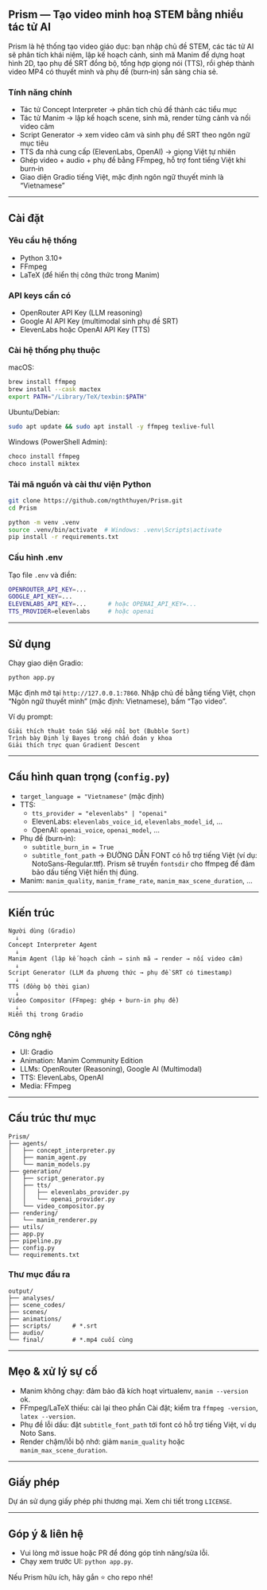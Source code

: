 ## Prism — Tạo video minh hoạ STEM bằng nhiều tác tử AI

Prism là hệ thống tạo video giáo dục: bạn nhập chủ đề STEM, các tác tử AI sẽ phân tích khái niệm, lập kế hoạch cảnh, sinh mã Manim để dựng hoạt hình 2D, tạo phụ đề SRT đồng bộ, tổng hợp giọng nói (TTS), rồi ghép thành video MP4 có thuyết minh và phụ đề (burn‑in) sẵn sàng chia sẻ.

### Tính năng chính
- Tác tử Concept Interpreter → phân tích chủ đề thành các tiểu mục
- Tác tử Manim → lập kế hoạch scene, sinh mã, render từng cảnh và nối video câm
- Script Generator → xem video câm và sinh phụ đề SRT theo ngôn ngữ mục tiêu
- TTS đa nhà cung cấp (ElevenLabs, OpenAI) → giọng Việt tự nhiên
- Ghép video + audio + phụ đề bằng FFmpeg, hỗ trợ font tiếng Việt khi burn‑in
- Giao diện Gradio tiếng Việt, mặc định ngôn ngữ thuyết minh là “Vietnamese”

---

## Cài đặt

### Yêu cầu hệ thống
- Python 3.10+
- FFmpeg
- LaTeX (để hiển thị công thức trong Manim)

### API keys cần có
- OpenRouter API Key (LLM reasoning)
- Google AI API Key (multimodal sinh phụ đề SRT)
- ElevenLabs hoặc OpenAI API Key (TTS)

### Cài hệ thống phụ thuộc
macOS:
```bash
brew install ffmpeg
brew install --cask mactex
export PATH="/Library/TeX/texbin:$PATH"
```
Ubuntu/Debian:
```bash
sudo apt update && sudo apt install -y ffmpeg texlive-full
```
Windows (PowerShell Admin):
```powershell
choco install ffmpeg
choco install miktex
```

### Tải mã nguồn và cài thư viện Python
```bash
git clone https://github.com/ngththuyen/Prism.git
cd Prism

python -m venv .venv
source .venv/bin/activate  # Windows: .venv\Scripts\activate
pip install -r requirements.txt
```

### Cấu hình .env
Tạo file `.env` và điền:
```bash
OPENROUTER_API_KEY=...
GOOGLE_API_KEY=...
ELEVENLABS_API_KEY=...      # hoặc OPENAI_API_KEY=...
TTS_PROVIDER=elevenlabs     # hoặc openai
```

---

## Sử dụng

Chạy giao diện Gradio:
```bash
python app.py
```
Mặc định mở tại `http://127.0.0.1:7860`. Nhập chủ đề bằng tiếng Việt, chọn “Ngôn ngữ thuyết minh” (mặc định: Vietnamese), bấm “Tạo video”.

Ví dụ prompt:
```
Giải thích thuật toán Sắp xếp nổi bọt (Bubble Sort)
Trình bày Định lý Bayes trong chẩn đoán y khoa
Giải thích trực quan Gradient Descent
```

---

## Cấu hình quan trọng (`config.py`)
- `target_language = "Vietnamese"` (mặc định)
- TTS:
  - `tts_provider = "elevenlabs" | "openai"`
  - ElevenLabs: `elevenlabs_voice_id`, `elevenlabs_model_id`, …
  - OpenAI: `openai_voice`, `openai_model`, …
- Phụ đề (burn‑in):
  - `subtitle_burn_in = True`
  - `subtitle_font_path` → ĐƯỜNG DẪN FONT có hỗ trợ tiếng Việt (ví dụ: NotoSans-Regular.ttf). Prism sẽ truyền `fontsdir` cho ffmpeg để đảm bảo dấu tiếng Việt hiển thị đúng.
- Manim: `manim_quality`, `manim_frame_rate`, `manim_max_scene_duration`, …

---

## Kiến trúc
```
Người dùng (Gradio)
  ↓
Concept Interpreter Agent
  ↓
Manim Agent (lập kế hoạch cảnh → sinh mã → render → nối video câm)
  ↓
Script Generator (LLM đa phương thức → phụ đề SRT có timestamp)
  ↓
TTS (đồng bộ thời gian)
  ↓
Video Compositor (FFmpeg: ghép + burn‑in phụ đề)
  ↓
Hiển thị trong Gradio
```

### Công nghệ
- UI: Gradio
- Animation: Manim Community Edition
- LLMs: OpenRouter (Reasoning), Google AI (Multimodal)
- TTS: ElevenLabs, OpenAI
- Media: FFmpeg

---

## Cấu trúc thư mục
```
Prism/
├── agents/
│   ├── concept_interpreter.py
│   ├── manim_agent.py
│   └── manim_models.py
├── generation/
│   ├── script_generator.py
│   ├── tts/
│   │   ├── elevenlabs_provider.py
│   │   └── openai_provider.py
│   └── video_compositor.py
├── rendering/
│   └── manim_renderer.py
├── utils/
├── app.py
├── pipeline.py
├── config.py
└── requirements.txt
```

### Thư mục đầu ra
```
output/
├── analyses/
├── scene_codes/
├── scenes/
├── animations/
├── scripts/      # *.srt
├── audio/
└── final/        # *.mp4 cuối cùng
```

---

## Mẹo & xử lý sự cố
- Manim không chạy: đảm bảo đã kích hoạt virtualenv, `manim --version` ok.
- FFmpeg/LaTeX thiếu: cài lại theo phần Cài đặt; kiểm tra `ffmpeg -version`, `latex --version`.
- Phụ đề lỗi dấu: đặt `subtitle_font_path` tới font có hỗ trợ tiếng Việt, ví dụ Noto Sans.
- Render chậm/lỗi bộ nhớ: giảm `manim_quality` hoặc `manim_max_scene_duration`.

---

## Giấy phép
Dự án sử dụng giấy phép phi thương mại. Xem chi tiết trong `LICENSE`.

---

## Góp ý & liên hệ
- Vui lòng mở issue hoặc PR để đóng góp tính năng/sửa lỗi.
- Chạy xem trước UI: `python app.py`.

Nếu Prism hữu ích, hãy gắn ⭐ cho repo nhé!
